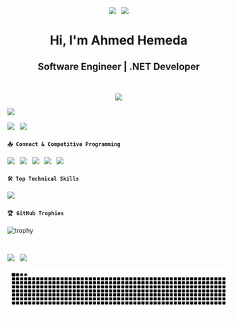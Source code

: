   <p align="center">
    <a href="https://gh-most-followed.pages.dev/egypt">
      <img src="https://img.shields.io/badge/16ᵗʰ Most Followed User 🇪🇬-272730?style=flat-square&logo=github" style="height:32px; object-fit:contain;"/></a> &nbsp;
    <a href="https://committers.top/egypt">
      <img src="https://img.shields.io/badge/16ᵗʰ Most Active User 🇪🇬-272730?style=flat-square&logo=github" style="height:32px; object-fit:contain;"/></a>
  </p>

<h1 align="center">Hi, I'm Ahmed Hemeda</h1>

<h2 align="center">Software Engineer | .NET Developer</h2>
<br>

  <p align="center">
    <a href="https://www.google.com.eg/search?q=Ahmed+Hemeda"> <!-- Google Me -->
      <img src="https://readme-typing-svg.herokuapp.com/?lines=Follow%20to%20get%20New%20Updates;Check%20my%20Popular%20Repositories&font=Bold%20Code&center=true&color=30F050&pause=2000"></a>
  </p>

  <p>
    <a href="https://www.google.com.eg/search?q=A-Hemeda"> <!-- Google Me -->
      <img src="https://komarev.com/ghpvc/?username=a-hemeda&style=flat&color=3010A0" style="height:26px; object-fit:contain;"/></a>
  </p>

  <p>
    <a href="https://drive.google.com/file/d/1W272WvN9JqHiff2Bvp5UbXC-m9BobH16/view?usp=drivesdk">
      <img src="https://img.shields.io/badge/My CV-005520?style=flat-square&logo=googledrive&logoColor=white" style="height:32px; object-fit:contain;"/></a> &nbsp;
    <a href="https://a-hemeda.github.io/Portfolio">
      <img src="https://img.shields.io/badge/My Portfolio-003580?style=flat-square&logo=linkfire&logoColor=white" style="height:32px; object-fit:contain;"/></a>
  </p>

  #### `📤 Connect & Competitive Programming`
  <p align="left">
    <a href="mailto:7hemeda@gmail.com">
      <img src="https://upload.wikimedia.org/wikipedia/commons/thumb/7/7e/Gmail_icon_%282020%29.svg/2560px-Gmail_icon_%282020%29.svg.png" height="43"/></a> &nbsp;
    <a href="https://www.linkedin.com/in/a-hemeda">
      <img src="https://raw.githubusercontent.com/rahuldkjain/github-profile-readme-generator/master/src/images/icons/Social/linked-in-alt.svg" height="48"/></a> &nbsp;
    <a href="https://www.whatsapp.com/channel/0029Vb3QWNLG8l5OPthU963O">
      <img src="https://marketplace.canva.com/Vmp9Y/MAEvzQVmp9Y/1/tl/canva-whatsapp-status-icon-MAEvzQVmp9Y.png" height="48"/></a> &nbsp;
    <a href="https://codeforces.com/profile/11Hemeda">
      <img src="https://cdn.iconscout.com/icon/free/png-256/free-code-forces-logo-icon-svg-download-png-2944796.png" height="48"/></a> &nbsp;
    <a href="https://leetcode.com/u/A-Hemeda/">
      <img src="https://img.icons8.com/external-tal-revivo-shadow-tal-revivo/50/000000/external-level-up-your-coding-skills-and-quickly-land-a-job-logo-shadow-tal-revivo.png" height="48"/></a>
  </p>

#### `🛠️ Top Technical Skills`

  <p align="left">
    <img src="https://go-skill-icons.vercel.app/api/icons?i=cpp,cs,dotnet,postman,swagger,apidog,sqlserver,redis,git,html,css,js,docker"/>
  </p>

#### `🏆 GitHub Trophies`
  <p align="left">
  
![trophy](https://github-profile-trophy-ahmed.vercel.app/?username=A-Hemeda&theme=onestar&no-bg=true&no-frame=true&row=1&column=7)

<br>

  <p align="left">
    <img src="https://github-readme-stats.vercel.app/api/top-langs?username=a-hemeda&layout=compact&langs_count=6&theme=highcontrast" height="125"/> &nbsp;
    <img src="https://streak-stats.demolab.com/?user=a-hemeda&theme=highcontrast" height="125"/>
  </p>

![Snake Animation](https://github.com/A-Hemeda/A-Hemeda/blob/output/snake-dark.svg)
